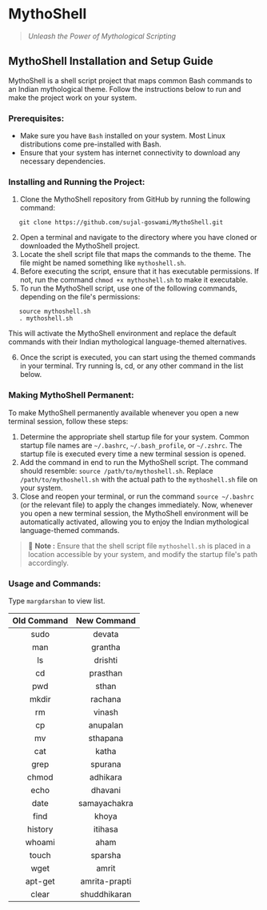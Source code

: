 # MythoShell
> *Unleash the Power of Mythological Scripting*

## MythoShell Installation and Setup Guide
MythoShell is a shell script project that maps common Bash commands to an Indian mythological theme. Follow the instructions below to run and make the project work on your system.

### Prerequisites:
- Make sure you have `Bash` installed on your system. Most Linux distributions come pre-installed with Bash.
- Ensure that your system has internet connectivity to download any necessary dependencies.
 
### Installing and Running the Project:
1. Clone the MythoShell repository from GitHub by running the following command:
```
   git clone https://github.com/sujal-goswami/MythoShell.git
```
2. Open a terminal and navigate to the directory where you have cloned or downloaded the MythoShell project.
3. Locate the shell script file that maps the commands to the theme. The file might be named something like `mythoshell.sh`.
4. Before executing the script, ensure that it has executable permissions. If not, run the command `chmod +x mythoshell.sh` to make it executable.
5. To run the MythoShell script, use one of the following commands, depending on the file's permissions:
```
   source mythoshell.sh
   . mythoshell.sh
```
   This will activate the MythoShell environment and replace the default commands with their Indian mythological language-themed alternatives.
   
6. Once the script is executed, you can start using the themed commands in your terminal. Try running ls, cd, or any other command in the list below.

### Making MythoShell Permanent:
To make MythoShell permanently available whenever you open a new terminal session, follow these steps:
1. Determine the appropriate shell startup file for your system. Common startup file names are `~/.bashrc`, `~/.bash_profile`, or `~/.zshrc`. The startup file is executed every time a new terminal session is opened.
2. Add the command in end to run the MythoShell script. The command should resemble: `source /path/to/mythoshell.sh`. Replace `/path/to/mythoshell.sh` with the actual path to the `mythoshell.sh` file on your system.
3. Close and reopen your terminal, or run the command `source ~/.bashrc` (or the relevant file) to apply the changes immediately.
Now, whenever you open a new terminal session, the MythoShell environment will be automatically activated, allowing you to enjoy the Indian mythological language-themed commands.
> 📝 **Note :** Ensure that the shell script file `mythoshell.sh` is placed in a location accessible by your system, and modify the startup file's path accordingly.

### Usage and Commands:

Type `margdarshan` to view list.

| Old Command                | New Command                |
|:--------------------------:|:--------------------------:|
| sudo                       | devata                     |
| man                        | grantha                    |
| ls                         | drishti                    |
| cd                         | prasthan                   |
| pwd                        | sthan                      |
| mkdir                      | rachana                    |
| rm                         | vinash                     |
| cp                         | anupalan                   | 
| mv                         | sthapana                   |
| cat                        | katha                      |
| grep                       | spurana                    |
| chmod                      | adhikara                   |
| echo                       | dhavani                    |
| date                       | samayachakra               |
| find                       | khoya                      |
| history                    | itihasa                    |
| whoami                     | aham                       |
| touch                      | sparsha                    |
| wget                       | amrit                      |
| apt-get                    | amrita-prapti              |
| clear                      | shuddhikaran               |
